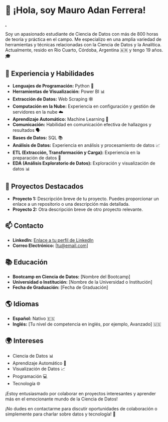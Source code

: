 # 👋 ¡Hola, soy Mauro Adan Ferrera!
[.](https://github.com/mauroferrer/MauroFerrer/assets/100243583/a27e5bb0-b41c-4f96-bc2c-f5b198d33b69)



Soy un apasionado estudiante de Ciencia de Datos con más de 800 horas de teoría y práctica en el campo. Me especializo en una amplia variedad de herramientas y técnicas relacionadas con la Ciencia de Datos y la Analítica. Actualmente, resido en Rio Cuarto, Córdoba, Argentina 🇦🇷 y tengo 19 años. 🎓

## 🚀 Experiencia y Habilidades

- **Lenguajes de Programación:** Python 🐍
- **Herramientas de Visualización:** Power BI 📊
- **Extracción de Datos:** Web Scraping 🕸️
- **Computación en la Nube:** Experiencia en configuración y gestión de servidores en la nube ☁️
- **Aprendizaje Automático:** Machine Learning 🤖
- **Comunicación:** Habilidad en comunicación efectiva de hallazgos y resultados 🗣️
- **Bases de Datos:** SQL 📚
- **Análisis de Datos:** Experiencia en análisis y procesamiento de datos 📈
- **ETL (Extracción, Transformación y Carga):** Experiencia en la preparación de datos 🔄
- **EDA (Análisis Exploratorio de Datos):** Exploración y visualización de datos 📊

## 🌟 Proyectos Destacados

- **Proyecto 1:** Descripción breve de tu proyecto. Puedes proporcionar un enlace a un repositorio o una descripción más detallada.
- **Proyecto 2:** Otra descripción breve de otro proyecto relevante.

## 📫 Contacto

- **LinkedIn:** [Enlace a tu perfil de LinkedIn](URL_de_tu_perfil)
- **Correo Electrónico:** [tu@email.com]

## 📚 Educación

- **Bootcamp en Ciencia de Datos:** [Nombre del Bootcamp]
- **Universidad o Institución:** [Nombre de la Universidad o Institución]
- **Fecha de Graduación:** [Fecha de Graduación]

## 🌎 Idiomas

- **Español:** Nativo 🇪🇸
- **Inglés:** [Tu nivel de competencia en inglés, por ejemplo, Avanzado] 🇺🇸

## 🌍 Intereses

- Ciencia de Datos 📊
- Aprendizaje Automático 🤖
- Visualización de Datos 📈
- Programación 💻
- Tecnología 🌐

¡Estoy entusiasmado por colaborar en proyectos interesantes y aprender más en el emocionante mundo de la Ciencia de Datos!

¡No dudes en contactarme para discutir oportunidades de colaboración o simplemente para charlar sobre datos y tecnología! 📩

